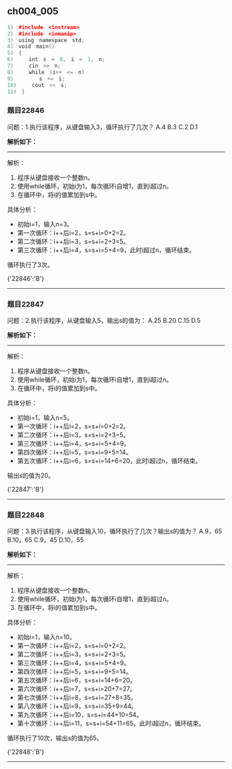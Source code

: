 ## ch004_005
``` c++
1)　#include　<iostream>
2)　#include　<iomanip>
3)　using　namespace　std;
4)　void　main()
5)　{
6)　　　int　s　=　0,　i　=　1,　n;
7)　　　cin　>>　n;
8)　　　while　(i++　<=　n)
9)　　　　　s　+=　i;
10)　　　cout　<<　s;
11)　}

```
### 题目22846
问题：1.执行该程序，从键盘输入3，循环执行了几次？
A.4
B.3
C.2
D.1


**解析如下：**

------

解析：
1. 程序从键盘接收一个整数n。
2. 使用while循环，初始i为1，每次循环i自增1，直到i超过n。
3. 在循环中，将i的值累加到s中。

具体分析：
- 初始i=1，输入n=3。
- 第一次循环：i++后i=2，s=s+i=0+2=2。
- 第二次循环：i++后i=3，s=s+i=2+3=5。
- 第三次循环：i++后i=4，s=s+i=5+4=9，此时i超过n，循环结束。

循环执行了3次。

{'22846':'B'}

------

### 题目22847
问题：2.执行该程序，从键盘输入5，输出s的值为：
A.25
B.20
C.15
D.5


**解析如下：**

------

解析：
1. 程序从键盘接收一个整数n。
2. 使用while循环，初始i为1，每次循环i自增1，直到i超过n。
3. 在循环中，将i的值累加到s中。

具体分析：
- 初始i=1，输入n=5。
- 第一次循环：i++后i=2，s=s+i=0+2=2。
- 第二次循环：i++后i=3，s=s+i=2+3=5。
- 第三次循环：i++后i=4，s=s+i=5+4=9。
- 第四次循环：i++后i=5，s=s+i=9+5=14。
- 第五次循环：i++后i=6，s=s+i=14+6=20，此时i超过n，循环结束。

输出s的值为20。

{'22847':'B'}

------

### 题目22848
问题：3.执行该程序，从键盘输入10，循环执行了几次？输出s的值为？
A.9，65
B.10，65
C.9，45
D.10，55


**解析如下：**

------

解析：
1. 程序从键盘接收一个整数n。
2. 使用while循环，初始i为1，每次循环i自增1，直到i超过n。
3. 在循环中，将i的值累加到s中。

具体分析：
- 初始i=1，输入n=10。
- 第一次循环：i++后i=2，s=s+i=0+2=2。
- 第二次循环：i++后i=3，s=s+i=2+3=5。
- 第三次循环：i++后i=4，s=s+i=5+4=9。
- 第四次循环：i++后i=5，s=s+i=9+5=14。
- 第五次循环：i++后i=6，s=s+i=14+6=20。
- 第六次循环：i++后i=7，s=s+i=20+7=27。
- 第七次循环：i++后i=8，s=s+i=27+8=35。
- 第八次循环：i++后i=9，s=s+i=35+9=44。
- 第九次循环：i++后i=10，s=s+i=44+10=54。
- 第十次循环：i++后i=11，s=s+i=54+11=65，此时i超过n，循环结束。

循环执行了10次，输出s的值为65。

{'22848':'B'}

------


